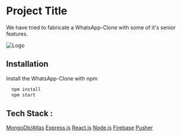 # Project Title

We have tried to fabricate a WhatsApp-Clone with some of it's
senior features.

![Logo](https://upload.wikimedia.org/wikipedia/commons/6/6b/WhatsApp.svg)

## Installation

Install the WhatsApp-Clone with npm

```bash
  npm install
  npm start

```

## Tech Stack :

[MongoDb/Atlas](https://www.mongodb.com/cloud/atlas/lp/try2-in?utm_source=google&utm_campaign=gs_apac_india_search_core_brand_atlas_desktop&utm_term=mongo%20db&utm_medium=cpc_paid_search&utm_ad=e&utm_ad_campaign_id=12212624347&gclid=Cj0KCQjw2tCGBhCLARIsABJGmZ4NuiLc5rLCQ4S8bpTOROve_dtnvb0LldFYsAibMABRJVFpVzulsK4aAproEALw_wcB)
[Express.js](https://expressjs.com/)
[React.js](https://reactjs.org/)
[Node.js](https://nodejs.org/en/)
[Firebase](https://firebase.google.com/)
[Pusher](https://pusher.com/)
